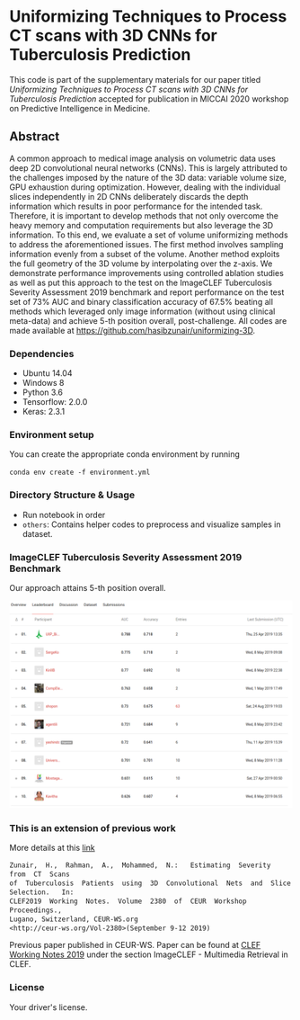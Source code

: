# Uniformizing Techniques to Process CT scans with 3D CNNs for Tuberculosis Prediction

This code is part of the supplementary materials for our paper titled *Uniformizing Techniques to Process CT scans with 3D CNNs for Tuberculosis Prediction* accepted for publication in MICCAI 2020 workshop on Predictive Intelligence in Medicine.


## Abstract

A common approach to medical image analysis on volumetric data uses deep 2D convolutional neural networks (CNNs). This is largely attributed to the challenges imposed by the nature of the 3D data: variable volume size, GPU exhaustion during optimization. However, dealing with the individual slices independently in 2D CNNs deliberately discards the depth information which results in poor performance for the intended task. Therefore, it is important to develop methods that not only overcome the heavy memory and computation requirements but also leverage the 3D information. To this end, we evaluate a set of volume uniformizing methods to address the aforementioned issues. The first method involves sampling information evenly from a subset of the volume. Another method exploits the full geometry of the 3D volume by interpolating over the z-axis. We demonstrate performance improvements using controlled ablation studies as well as put this approach to the test on the ImageCLEF Tuberculosis Severity Assessment 2019 benchmark and report performance on the test set of 73% AUC and binary classification accuracy of 67.5% beating all methods which leveraged only image information (without using clinical meta-data) and achieve 5-th position overall, post-challenge. All codes are made available at https://github.com/hasibzunair/uniformizing-3D.


### Dependencies

*    Ubuntu 14.04
*    Windows 8
*    Python 3.6
*    Tensorflow: 2.0.0
*    Keras: 2.3.1

### Environment setup

You can create the appropriate conda environment by running

`conda env create -f environment.yml`


### Directory Structure & Usage
* Run notebook in order
* `others`: Contains helper codes to preprocess and visualize samples in dataset.

### ImageCLEF Tuberculosis Severity Assessment 2019 Benchmark

Our approach attains 5-th position overall.


<p align="center">
  <a href="#"><img src="asset/result.png"></a>
</p>


### This is an extension of previous work

More details at this [link](https://github.com/hasibzunair/tuberculosis-severity)


```
Zunair,  H.,  Rahman,  A.,  Mohammed,  N.:   Estimating  Severity  from  CT  Scans
of  Tuberculosis  Patients  using  3D  Convolutional  Nets  and  Slice  Selection.   In:
CLEF2019  Working  Notes.  Volume  2380  of  CEUR  Workshop  Proceedings.,
Lugano, Switzerland, CEUR-WS.org
<http://ceur-ws.org/Vol-2380>(September 9-12 2019) 
```
Previous paper published in CEUR-WS. Paper can be found at [CLEF Working Notes 2019](http://www.dei.unipd.it/~ferro/CLEF-WN-Drafts/CLEF2019/paper_77.pdf) under the section ImageCLEF - Multimedia Retrieval in CLEF.


### License

Your driver's license.


